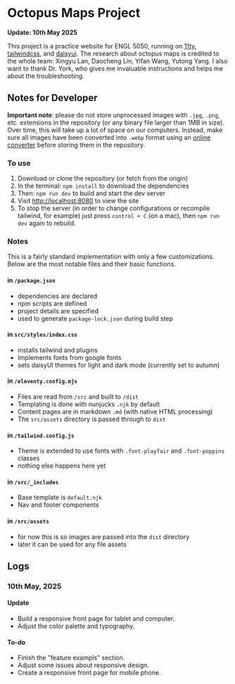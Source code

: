 # Octopus Maps Project

**Update: 10th May 2025**

This project is a practice website for ENGL 5050, running on [11ty](https://www.11ty.dev/), [tailwindcss](https://tailwindcss.com/), and [daisyui](https://daisyui.com/). The research about octopus maps is credited to the whole team: Xingyu Lan, Daocheng Lin, Yifan Wang, Yutong Yang. I also want to thank Dr. York, who gives me invaluable instructions and helps me about the troubleshooting.

## Notes for Developer

**Important note**: please do not store unprocessed images with `.jpg`, `.png`, etc. extensions in the repository (or any binary file larger than 1MB in size). Over time, this will take up a lot of space on our computers. Instead, make sure all images have been converted into `.webp` format using an [online converter](https://cloudconvert.com/webp-converter) before storing them in the repository. 

### To use
1. Download or clone the repository (or fetch from the origin)
2. In the terminal: `npm install` to download the dependencies
3. Then: `npm run dev` to build and start the dev server 
4. Visit [http://localhost:8080](http://localhost:8080) to view the site
5. To stop the server (in order to change configurations or recompile tailwind, for example) just press `control + C` (on a mac), then `npm run dev` again to rebuild.

### Notes
This is a fairly standard implementation with only a few customizations. Below are the most notable files and their basic functions.

#### in `/package.json`
+ dependencies are declared
+ npm scripts are defined
+ project details are specified
+ used to generate `package-lock.json` during build step

#### in `src/styles/index.css`
+ installs tailwind and plugins
+ Implements fonts from google fonts
+ sets daisyUI themes for light and dark mode (currently set to autumn)

#### in `/eleventy.config.mjs`
+ Files are read from `/src` and built to `/dist`
+ Templating is done with nunjucks `.njk` by default
+ Content pages are in markdown `.md` (with native HTML processing)
+ The `src/assets` directory is passed through to `dist`

#### in `/tailwind.config.js`
+ Theme is extended to use fonts with `.font-playfair` and `.font-poppins` classes
+ nothing else happens here yet

#### in `/src/_includes`
+ Base template is `default.njk`
+ Nav and footer components 

#### in `/src/assets`
+ for now this is so images are passed into the `dist` directory
+ later it can be used for any file assets

## Logs

### 10th May, 2025

#### Update
+ Build a responsive front page for tablet and computer.
+ Adjust the color palette and typography.

#### To-do
+ Finish the "feature exampls" section.
+ Adjust some issues about responsive design.
+ Create a responsive front page for mobile phone.